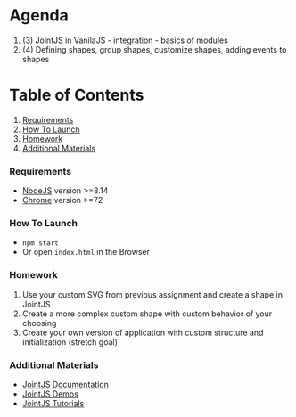 # Agenda
1. (3) JointJS in VanilaJS - integration - basics of modules
2. (4) Defining shapes, group shapes, customize shapes, adding events to shapes

# Table of Contents
1. [Requirements](#requirements)
2. [How To Launch](#how-to-launch)
3. [Homework](#homework)
4. [Additional Materials](#additional-materials)

### Requirements
* [NodeJS](https://nodejs.org) version >=8.14
* [Chrome](https://www.google.com/chrome) version >=72

### How To Launch
* `npm start`
* Or open `index.html` in the Browser

### Homework
1. Use your custom SVG from previous assignment and create a shape in JointJS
2. Create a more complex custom shape with custom behavior of your choosing
3. Create your own version of application with custom structure and initialization (stretch goal)

### Additional Materials
* [JointJS Documentation](http://resources.jointjs.com/docs/jointjs/v2.2/joint.html)
* [JointJS Demos](http://resources.jointjs.com/demos)
* [JointJS Tutorials](http://resources.jointjs.com/tutorial)
